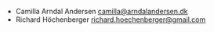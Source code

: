 * Camilla Arndal Andersen <camilla@arndalandersen.dk>
* Richard Höchenberger <richard.hoechenberger@gmail.com>
